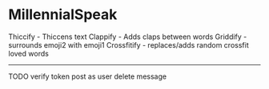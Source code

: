 # MillennialSpeak
Thiccify - Thiccens text
Clappify - Adds claps between words
Griddify - surrounds emoji2 with emoji1
Crossfitify - replaces/adds random crossfit loved words
________
TODO verify token
post as user
delete message
